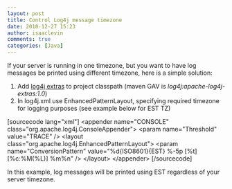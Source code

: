```yaml
---
layout: post
title: Control Log4j message timezone
date: 2010-12-27 15:23
author: isaaclevin
comments: true
categories: [Java]
---
```

If your server is running in one timezone, but you want to have log messages be printed using different timezone, here is a simple solution:
<ol>
	<li>Add <a href="http://logging.apache.org/log4j/companions/extras/download.html">log4j extras</a> to project classpath (maven GAV is <em>log4j:apache-log4j-extras:1.0</em>)</li>
	<li>In log4j.xml use EnhancedPatternLayout, specifying required timezone for logging purposes (see example below for EST TZ)</li>
</ol>
[sourcecode lang="xml"]
&lt;appender name=&quot;CONSOLE&quot; class=&quot;org.apache.log4j.ConsoleAppender&quot;&gt;
    &lt;param name=&quot;Threshold&quot; value=&quot;TRACE&quot; /&gt;
    &lt;layout class=&quot;org.apache.log4j.EnhancedPatternLayout&quot;&gt;
        &lt;param name=&quot;ConversionPattern&quot; value=&quot;%d{ISO8601}{EST} %-5p [%t][%c:%M(%L)] %m%n&quot; /&gt;
    &lt;/layout&gt;
&lt;/appender&gt;
[/sourcecode]

In this example, log messages will be printed using EST regardless of your server timezone.
